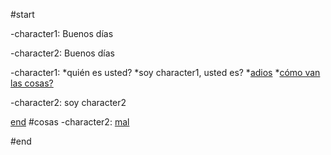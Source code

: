 #start

-character1:
Buenos días

-character2:
Buenos días

-character1:
*quién es usted?
*soy character1, usted es?
*[adios](#end)
*[cómo van las cosas?](#cosas)

-character2:
soy character2

[end](#end)
#cosas
-character2:
[mal](#end)

#end